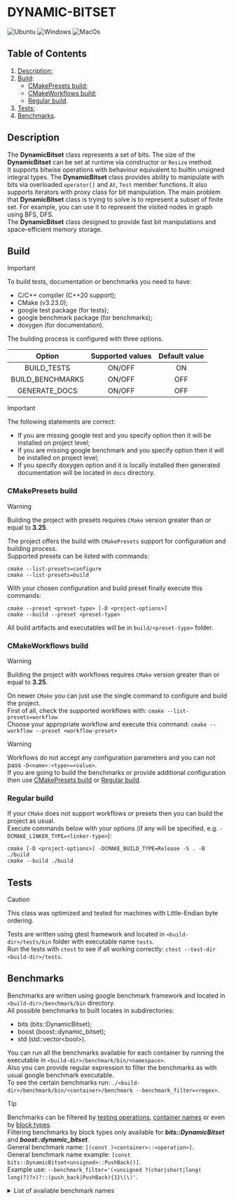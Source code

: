 # DYNAMIC-BITSET

![Ubuntu](https://github.com/podumai/dynamic-bitset/actions/workflows/ubuntu-latest.yaml/badge.svg)
![Windows](https://github.com/podumai/dynamic-bitset/actions/workflows/windows-latest.yaml/badge.svg)
![MacOs](https://github.com/podumai/dynamic-bitset/actions/workflows/macos-latest.yaml/badge.svg)

## Table of Contents

1. [Description](#description);
2. [Build](#build):
   - [CMakePresets build](#cmakepresets-build);
   - [CMakeWorkflows build](#cmakeworkflows-build);
   - [Regular build](#regular-build).
3. [Tests](#tests);
4. [Benchmarks](#benchmarks).

## Description

The **DynamicBitset** class represents a set of bits. The size of the **DynamicBitset** can be set at runtime via constructor or `Resize` method.  
It supports bitwise operations with behaviour equivalent to builtin unsigned integral types. The **DynamicBitset** class provides ability to manipulate with bits via overloaded `operator[]` and `At`, `Test` member functions. It also supports iterators with proxy class for bit manipulation.
The main problem that **DynamicBitset** class is trying to solve is to represent a subset of finite set. For example, you can use it to represent the visited nodes in graph using BFS, DFS.  
The **DynamicBitset** class designed to provide fast bit manipulations and space-efficient memory storage.

## Build

> [!IMPORTANT]  
> To build tests, documentation or benchmarks you need to have:  
>
> - C/C++ compiler (C++20 support);
> - CMake (v3.23.0);
> - google test package (for tests);
> - google benchmark package (for benchmarks);
> - doxygen (for documentation).

The building process is configured with three options.  

| Option | Supported values | Default value |
| :---: | :---: | :---: |
| BUILD_TESTS | ON/OFF | ON |
| BUILD_BENCHMARKS | ON/OFF | OFF |
| GENERATE_DOCS | ON/OFF | OFF |

> [!IMPORTANT]  
> The following statements are correct:  
>
> - If you are missing google test and you specify option then it will be installed on project level;
> - If you are missing google benchmark and you specify option then it will be installed on project level;
> - If you specify doxygen option and it is locally installed then generated documentation will be located in `docs` directory.

### CMakePresets build

> [!WARNING]  
> Building the project with presets requires `CMake` version greater than or equal to **3.25**.  

The project offers the build with `CMakePresets` support for configuration and building process.  
Supported presets can be listed with commands:

```shell
cmake --list-presets=configure
cmake --list-presets=build
```  

With your chosen configuration and build preset finally execute this commands:  

```shell
cmake --preset <preset-type> [-D <project-options>]
cmake --build --preset <preset-type>
```

All build artifacts and executables will be in `build/<preset-type>` folder.

### CMakeWorkflows build

> [!WARNING]  
> Building the project with workflows requires `CMake` version greater than or equal to **3.25**.  

On newer `CMake` you can just use the single command to configure and build the project.  
First of all, check the supported workflows with: `cmake --list-presets=workflow`  
Choose your appropriate workflow and execute this command: `cmake --workflow --preset <workflow-preset>`  
> [!WARNING]  
> Workflows do not accept any configuration parameters and you can not pass `-D<name>:<type>=<value>`.  
> If you are going to build the benchmarks or provide additional configuration then use [CMakePresets build](#cmakepresets-build) or [Regular build](#regular-build).

### Regular build

If your `CMake` does not support workflows or presets then you can build the project as usual.  
Execute commands below with your options (if any will be specified, e.g. `-DCMAKE_LINKER_TYPE=<linker-type>`):

```shell
cmake [-D <project-options>] -DCMAKE_BUILD_TYPE=Release -S . -B ./build
cmake --build ./build
```

## Tests

> [!CAUTION]  
> This class was optimized and tested for machines with Little-Endian byte ordering.

Tests are written using gtest framework and located in `<build-dir>/tests/bin` folder with executable name `tests`.  
Run the tests with `ctest` to see if all working correctly: `ctest --test-dir <build-dir>/tests`.

## Benchmarks

Benchmarks are written using google benchmark framework and located in `<build-dir>/benchmark/bin` directory.  
All possible benchmarks to built locates in subdirectories:  

- bits (bits::DynamicBitset);
- boost (boost::dynamic_bitset);
- std (std::vector\<bool>).

You can run all the benchmarks available for each container by running the executable in `<build-dir>/benchmark/bin/<namespace>`.  
Also you can provide regular expression to filter the benchmarks as with usual google benchmark executable.  
To see the certain benchmarks run: `./<build-dir>/benchmark/bin/<container>/benchmark --benchmark_filter=<regex>`.  
> [!TIP]  
> Benchmarks can be filtered by <ins>testing operations</ins>, <ins>container names</ins> or even by <ins>block types</ins>.  
> Filtering benchmarks by block types only available for ***bits::DynamicBitset*** and ***boost::dynamic_bitset***.  
> General benchmark name: `[(const )<container>::<operation>]`.  
> General benchmark name example: `[const bits::DynamicBitset<unsigned>::PushBack()]`.  
> Example use: `--benchmark_filter='(<unsigned ?(char|short|long( long)?)?>)?::(push_back|PushBack){1}\(\)'`.

<details>
  <summary>List of available benchmark names</summary>
  
### Benchmark names
  
  | Benchmark | Name (operation) |
  | :---: | --- |
  | Default constructor | vector()<br>dynamic_bitset()<br>DynamicBitset() |
  | Copy constructor | vector(const vector&)<br>dynamic_bitset(const dynamic_bitset&)<br>DynamicBitset(const DynamicBitset&) |
  | Move constructor | vector(vector&&)<br>dynamic_bitset(dynamic_bitset&&)<br>DynamicBitset(DynamicBitset&&) |
  | Copy assignment operator | operator=(const vector&)<br>operator=(const dynamic_bitset&)<br>operator=(const DynamicBitset&) |
  | Move assignment operator | operator=(vector&&)<br>operator=(dynamic_bitset&&)<br>operator=(DynamicBitset&&) |
  | Push back | push_back() (vector/dynamic_bitset)<br>PushBack() (DynamicBitset) |
  | Pop back | pop_back() (vector/dynamic_bitset)<br>PopBack() (DynamicBitset) |
  | Subscript operator | operator[] |
  | At method | at() (vector/dynamic_bitset)<br>At() (DynamicBitset)|
  | Test method | test() (dynamic_bitset)<br>Test() (DynamicBitset) |
  | Set method | set() (dynamic_bitset)<br>Set() (DynamicBitset) |
  | Reset method | reset() (dynamic_bitset)<br>Reset() (DynamicBitset) |
  | Flip method | flip() (vector/dynamic_bitset)<br>Flip() (DynamicBitset) |
  | Swap method | swap() (vector/dynamic_bitset)<br>Swap() (DynamicBitset) |
  | All method | all() (dynamic_bitset)<br>All() (DynamicBitset) |
  | Any method | any() (dynamic_bitset)<br>Any() (DynamicBitset) |
  | None method | none() (dynamic_bitset)<br>None() (DynamicBitset) |
  | Front method | front() (vector)<br>Front() (DynamicBitset) |
  | Back method | back() (vector)<br>Back() (DynamicBitset) |
  | Count method | count() (dynamic_bitset)<br>Count() (DynamicBitset) |
  | Empty method | empty() (vector/dynamic_bitset)<br>Empty() (DynamicBitset) |
  | Size method | size() (vector/dynamic_bitset)<br>Size() (DynamicBitset) |
  | Capacity method | capacity() (vector/dynamic_bitset)<br>Capacity() (DynamicBitset) |

</details>
